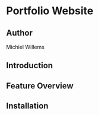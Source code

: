 # Portfolio Website

## Author 
Michiel Willems

## Introduction
## Feature Overview
## Installation
